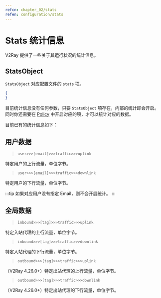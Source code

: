 ```yaml
---
refcn: chapter_02/stats
refen: configuration/stats
---
```


# Stats 统计信息

V2Ray 提供了一些关于其运行状况的统计信息。

## StatsObject

`StatsObject` 对应配置文件的 `stats` 项。

```json
{
}
```

目前统计信息没有任何参数，只要 `StatsObject` 项存在，内部的统计即会开启。同时你还需要在 [Policy](policy.md) 中开启对应的项，才可以统计对应的数据。

目前已有的统计信息如下：

## 用户数据

> `user>>>[email]>>>traffic>>>uplink`

特定用户的上行流量，单位字节。

> `user>>>[email]>>>traffic>>>downlink` 

特定用户的下行流量，单位字节。

:::tip
如果对应用户没有指定 Email，则不会开启统计。
:::

## 全局数据

> `inbound>>>[tag]>>>traffic>>>uplink`

特定入站代理的上行流量，单位字节。

> `inbound>>>[tag]>>>traffic>>>downlink`

特定入站代理的下行流量，单位字节。

> `outbound>>>[tag]>>>traffic>>>uplink`

（V2Ray 4.26.0+）特定出站代理的上行流量，单位字节。

> `outbound>>>[tag]>>>traffic>>>downlink`

（V2Ray 4.26.0+）特定出站代理的下行流量，单位字节。
